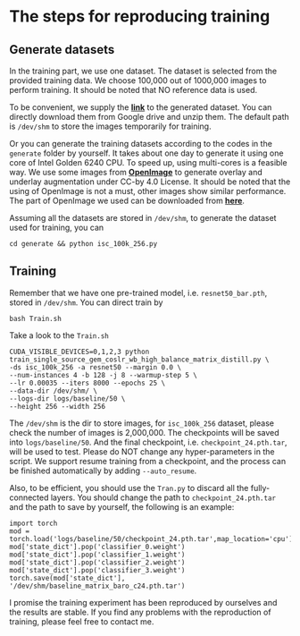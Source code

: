 # The steps for reproducing training

## Generate datasets

In the training part, we use one dataset. The dataset is selected from the provided training data. We choose 100,000 out of 1000,000 images to perform training. It should be noted that NO reference data is used.

To be convenient, we supply the [**link**](https://drive.google.com/file/d/1Ianqo1TS3Idx-211oWNANoZJ94WVgx6N/view?usp=sharing) to the generated dataset. You can directly download them from Google drive and unzip them. The default path is ```/dev/shm``` to store the images temporarily for training.

Or you can generate the training datasets according to the codes in the ```generate``` folder by yourself. It takes about one day to generate it using one core of Intel Golden 6240 CPU. To speed up, using multi-cores is a feasible way. We use some images from [**OpenImage**](https://opensource.google/projects/open-images-dataset) to generate overlay and underlay augmentation under CC-by 4.0 License. It should be noted that the using of OpenImage is not a must, other images show similar performance. The part of OpenImage we used can be downloaded from [**here**](https://drive.google.com/file/d/102JynPEzqiZ83zAdquFbrQah2JbXFOuu/view?usp=sharing). 

Assuming all the datasets are stored in ```/dev/shm```, to generate the dataset used for training, you can
```
cd generate && python isc_100k_256.py
```

## Training

Remember that we have one pre-trained model, i.e. ```resnet50_bar.pth```, stored in ```/dev/shm```. You can direct train by
```
bash Train.sh
```
Take a look to the ```Train.sh```
```
CUDA_VISIBLE_DEVICES=0,1,2,3 python train_single_source_gem_coslr_wb_high_balance_matrix_distill.py \
-ds isc_100k_256 -a resnet50 --margin 0.0 \
--num-instances 4 -b 128 -j 8 --warmup-step 5 \
--lr 0.00035 --iters 8000 --epochs 25 \
--data-dir /dev/shm/ \
--logs-dir logs/baseline/50 \
--height 256 --width 256
```

The ```/dev/shm``` is the dir to store images, for ```isc_100k_256``` dataset, please check the number of images is 2,000,000. The checkpoints will be saved into ```logs/baseline/50```. And the final checkpoint, i.e. ```checkpoint_24.pth.tar```, will be used to test. Please do NOT change any hyper-parameters in the script. We support resume training from a checkpoint, and the process can be finished automatically by adding ```--auto_resume```.

Also, to be efficient, you should use the ```Tran.py``` to discard all the fully-connected layers. You should change the path to ```checkpoint_24.pth.tar``` and the path to save by yourself, the following is an example:

```
import torch
mod = torch.load('logs/baseline/50/checkpoint_24.pth.tar',map_location='cpu')
mod['state_dict'].pop('classifier_0.weight')
mod['state_dict'].pop('classifier_1.weight')
mod['state_dict'].pop('classifier_2.weight')
mod['state_dict'].pop('classifier_3.weight')
torch.save(mod['state_dict'], '/dev/shm/baseline_matrix_baro_c24.pth.tar')
```

I promise the training experiment has been reproduced by ourselves and the results are stable. If you find any problems with the reproduction of training, please feel free to contact me.


